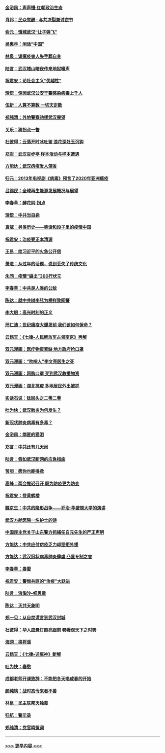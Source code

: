 #### [金浴凤：声声慢‧红朝政治生态](../pages/nsc993/n11899553.md?t=02280302) 
#### [肖邦：民众觉醒 · 与共决裂兼讨逆书](../pages/nsc993/n11898435.md?t=02280302) 
#### [俞元：饿城武汉“让子弹飞”](../pages/nsc993/n11898344.md?t=02280302) 
#### [吴惠林：闲话“中国”](../pages/nsc993/n11898182.md?t=02280302) 
#### [林泉：谋瘟疫害人失手葬自身](../pages/nsc993/n11897892.md?t=02280302) 
#### [陆言：武汉楼山暗夜传来地狱嚎声](../pages/nsc993/n11897033.md?t=02280302) 
#### [祝君安：论社会主义“优越性”](../pages/nsc993/n11897005.md?t=02280302) 
#### [理悟：惊闻武汉公安干警感染病毒上千人](../pages/nsc993/n11896947.md?t=02280302) 
#### [伍新：人算不算数 一切天定数](../pages/nsc993/n11893372.md?t=02280302) 
#### [郑纯清：外地警察驰援武汉展望](../pages/nsc993/n11893115.md?t=02280302) 
#### [关乐：猜拐点一瞥](../pages/nsc993/n11893020.md?t=02280302) 
#### [杜彼得：云落开时冰吐鉴 浪花深处玉沉钩](../pages/nsc993/n11892107.md?t=02280302) 
#### [郑岩：武汉百步亭 样本活动与样本遭遇](../pages/nsc993/n11892310.md?t=02280302) 
#### [方能达：武汉疠疫发人深省](../pages/nsc993/n11891376.md?t=02280302) 
#### [归元：2013年电视剧《病毒》预言了2020年亚洲瘟疫](../pages/nsc993/n11891126.md?t=02280302) 
#### [吕锡民：全球再生能源发展概况与展望](../pages/nsc993/n11890613.md?t=02280302) 
#### [李春草：醉花阴·拐点](../pages/nsc993/n11890567.md?t=02280302) 
#### [理悟：中共当自毙](../pages/nsc993/n11890559.md?t=02280302) 
#### [袁斌：另类历史——笑话和段子里的疫情中国](../pages/nsc993/n11889243.md?t=02280302) 
#### [祝君安：治疫要正本清源](../pages/nsc993/n11889085.md?t=02280302) 
#### [王易：给习近平的火急公开信](../pages/nsc993/n11888225.md?t=02280302) 
#### [萧进：从过年的话题，说到丢失了传统文化](../pages/nsc993/n11887732.md?t=02280302) 
#### [朱同：疫情“逼出”360行状元](../pages/nsc993/n11887678.md?t=02280302) 
#### [李春草：中共是人类的公敌](../pages/nsc993/n11887656.md?t=02280302) 
#### [陈达：就中共树李弦为榜样致网警](../pages/nsc993/n11887625.md?t=02280302) 
#### [李大眼：高光时刻的正义](../pages/nsc993/n11887585.md?t=02280302) 
#### [邢仁涛：世纪瘟疫大爆发前 我们该如何保命？](../pages/nsc993/n11887535.md?t=02280302) 
#### [云鹤天：《七律▪人民解放军占领南京》再解](../pages/nsc993/n11887524.md?t=02280302) 
#### [双元漫画：医疗物资紧缺 地方政府抢口罩](../pages/nsc993/n11884744.md?t=02280302) 
#### [双元漫画：“吹哨人”李文亮医生之死](../pages/nsc993/n11884705.md?t=02280302) 
#### [双元漫画：网购口罩 买到武汉救援物资](../pages/nsc993/n11884670.md?t=02280302) 
#### [双元漫画：湖北抗疫 多地居民外出被抓](../pages/nsc993/n11884643.md?t=02280302) 
#### [实话石说：猛回头之二零二零](../pages/nsc993/n11883968.md?t=02280302) 
#### [吐为快：武汉肺炎为何发生？](../pages/nsc993/n11882180.md?t=02280302) 
#### [新冠状肺炎病毒有多毒？](../pages/nsc993/n11881790.md?t=02280302) 
#### [金浴凤：绑匪的猫泪](../pages/nsc993/n11880664.md?t=02280302) 
#### [郑言：中共还有几天闹](../pages/nsc993/n11880645.md?t=02280302) 
#### [陆言：假如武汉断网的应急措施](../pages/nsc993/n11880619.md?t=02280302) 
#### [苦胆：愿你也能得救](../pages/nsc993/n11880601.md?t=02280302) 
#### [高峰：两会推迟召开  既为防疫更为防变](../pages/nsc993/n11879977.md?t=02280302) 
#### [祝君安：登黄鹤楼](../pages/nsc993/n11880583.md?t=02280302) 
#### [魏京生：中共的隐形战争——乔治‧华盛顿大学的演讲](../pages/nsc993/n11879765.md?t=02280302) 
#### [武汉方舱医院一名护士的诗](../pages/nsc993/n11878480.md?t=02280302) 
#### [中国民主党关于山东警方抓捕任自元先生的严正声明](../pages/nsc993/n11877506.md?t=02280302) 
#### [方能达：中共应付疠疫乏力却坚拒外援](../pages/nsc993/n11877497.md?t=02280302) 
#### [方能达：武汉冠状病毒肺炎肆虐 凸显专制之害](../pages/nsc993/n11877475.md?t=02280302) 
#### [李春草：春雷](../pages/nsc993/n11876287.md?t=02280302) 
#### [祝君安：警惕共匪的“治疫”大跃进](../pages/nsc993/n11876084.md?t=02280302) 
#### [陆言：浪淘沙•细思量](../pages/nsc993/n11876071.md?t=02280302) 
#### [陈达：灭共天象明](../pages/nsc993/n11876063.md?t=02280302) 
#### [郑一见：从自焚谎言到武汉封城](../pages/nsc993/n11875621.md?t=02280302) 
#### [杜彼得：华人应悬灯照亮跟前 卷幔观天下之时势](../pages/nsc993/n11874822.md?t=02280302) 
#### [海网：换将谣](../pages/nsc993/n11873712.md?t=02280302) 
#### [云鹤天：《七律▪送瘟神》新解](../pages/nsc993/n11873598.md?t=02280302) 
#### [吐为快：春愁](../pages/nsc993/n11872801.md?t=02280302) 
#### [成都老师开课致辞：不能把冬天唱成春的开始](../pages/nsc993/n11872653.md?t=02280302) 
#### [颜纯钩：战时态令来者不善](../pages/nsc993/n11872011.md?t=02280302) 
#### [林泉：民主联邦灭独裁](../pages/nsc993/n11870998.md?t=02280302) 
#### [归航：警示录](../pages/nsc993/n11870963.md?t=02280302) 
#### [郑纯清：党官鸣冤词](../pages/nsc993/n11870938.md?t=02280302) 

----
#### [ >>> 更早内容 <<< ](../indexes/nsc993-earlier.md)
